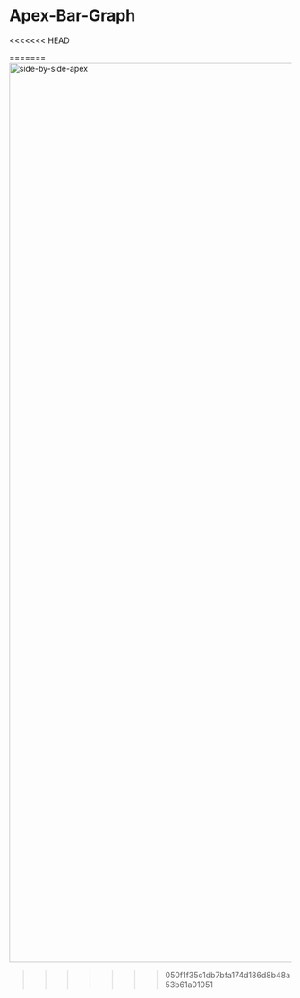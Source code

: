 # Apex-Bar-Graph
<<<<<<< HEAD


=======
<img width="1604" alt="side-by-side-apex" src="https://user-images.githubusercontent.com/10698943/209617064-f2fb37a3-2d53-42a5-a5b4-10a6f1f50a48.png">
>>>>>>> 050f1f35c1db7bfa174d186d8b48a53b61a01051
